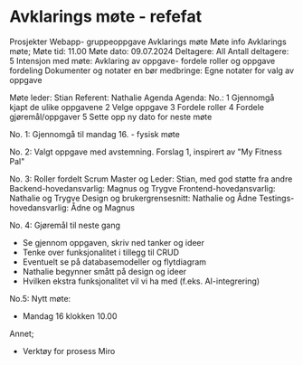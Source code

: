 # Avklarings møte - refefat
Prosjekter
Webapp- gruppeoppgave
  Avklarings møte
Møte info
Avklarings møte;
Møte tid: 11.00
Møte dato: 09.07.2024
Deltagere: All
Antall deltagere: 5
Intensjon med møte: Avklaring av oppgave- fordele roller og oppgave fordeling
Dokumenter og notater en bør medbringe: Egne notater for valg av oppgave


Møte leder: Stian 
Referent: Nathalie
Agenda
Agenda: No.:
1 Gjennomgå kjapt de ulike oppgavene
2 Velge oppgave
3 Fordele roller
4 Fordele gjøremål/oppgaver
5 Sette opp ny dato for neste møte
   
No. 1: Gjennomgå til mandag 16. - fysisk møte

No. 2: Valgt oppgave med avstemning. 
Forslag 1, inspirert av "My Fitness Pal" 

No. 3: Roller fordelt
Scrum Master og Leder: Stian, med god støtte fra andre 
Backend-hovedansvarlig: Magnus og Trygve 
Frontend-hovedansvarlig: Nathalie og Trygve
Design og brukergrensesnitt: Nathalie og Ådne 
Testings-hovedansvarlig: Ådne og Magnus

No. 4: Gjøremål til neste gang
- Se gjennom oppgaven, skriv ned tanker og ideer
- Tenke over funksjonalitet i tillegg til CRUD
- Eventuelt se på databasemodeller og flytdiagram
- Nathalie begynner smått på design og ideer
- Hvilken ekstra funksjonalitet vil vi ha med (f.eks. AI-integrering)

No.5: Nytt møte:
- Mandag 16 klokken 10.00

Annet;
- Verktøy for prosess Miro